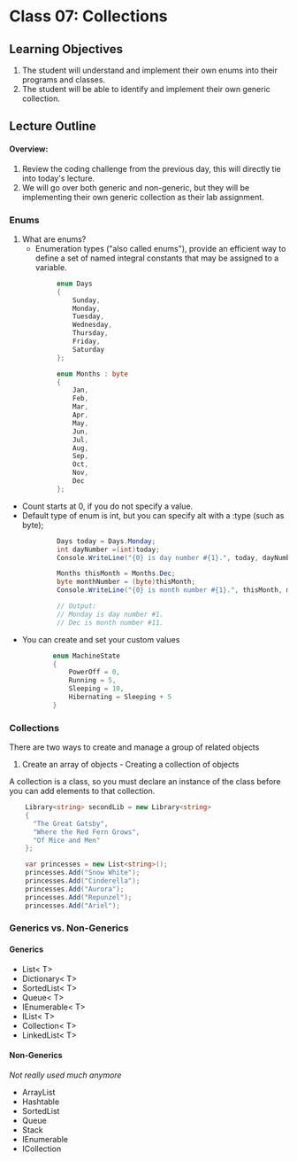 # Class 07: Collections

## Learning Objectives
1. The student will understand and implement their own enums into their programs and classes.
1. The student will be able to identify and implement their own generic collection.

## Lecture Outline

#### Overview:
1. Review the coding challenge from the previous day, this will directly tie into today's lecture.
1. We will go over both generic and non-generic, but they will be implementing their own generic collection as their lab assignment.

### Enums

1. What are enums?
   - Enumeration types ("also called enums"), provide an 
   efficient way to define a set of named integral constants that may be assigned 
   to a variable. 

```csharp
            enum Days 
            { 
                Sunday,
                Monday, 
                Tuesday, 
                Wednesday, 
                Thursday, 
                Friday, 
                Saturday 
            };

            enum Months : byte 
            { 
                Jan, 
                Feb, 
                Mar, 
                Apr, 
                May, 
                Jun, 
                Jul, 
                Aug, 
                Sep, 
                Oct, 
                Nov, 
                Dec 
            }; 
```

   - Count starts at 0, if you do not specify a value. 
   - Default type of enum is int, but you can specify alt with a :type (such as byte);

```csharp
            Days today = Days.Monday;  
            int dayNumber =(int)today;  
            Console.WriteLine("{0} is day number #{1}.", today, dayNumber);  

            Months thisMonth = Months.Dec;  
            byte monthNumber = (byte)thisMonth;  
            Console.WriteLine("{0} is month number #{1}.", thisMonth, monthNumber);  

            // Output:  
            // Monday is day number #1.  
            // Dec is month number #11.  

```

   - You can create and set your custom values

 ```csharp
            enum MachineState
            {
                PowerOff = 0,
                Running = 5,
                Sleeping = 10,
                Hibernating = Sleeping + 5
            }
```

### Collections

There are two ways to create and manage a group of related objects
  1. Create an array of objects
    - Creating a collection of objects

A collection is a class, so you must declare an instance of the class before you can add elements to that collection.


```csharp
	Library<string> secondLib = new Library<string>
	{
	  "The Great Gatsby",
	  "Where the Red Fern Grows",
	  "Of Mice and Men"
	};
```

```csharp 
    var princesses = new List<string>();
    princesses.Add("Snow White");
    princesses.Add("Cinderella");
    princesses.Add("Aurora");
    princesses.Add("Repunzel");
    princesses.Add("Ariel");
```


### Generics vs. Non-Generics

#### Generics
- List< T>
- Dictionary< T>
- SortedList< T>
- Queue< T>
- IEnumerable< T>
- IList< T>
- Collection< T>
- LinkedList< T>

#### Non-Generics

*Not really used much anymore*

- ArrayList
- Hashtable
- SortedList
- Queue
- Stack
- IEnumerable
- ICollection
